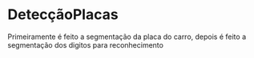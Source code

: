 # DetecçãoPlacas
Primeiramente é feito a segmentação da placa do carro, depois é feito a segmentação dos digitos para reconhecimento
